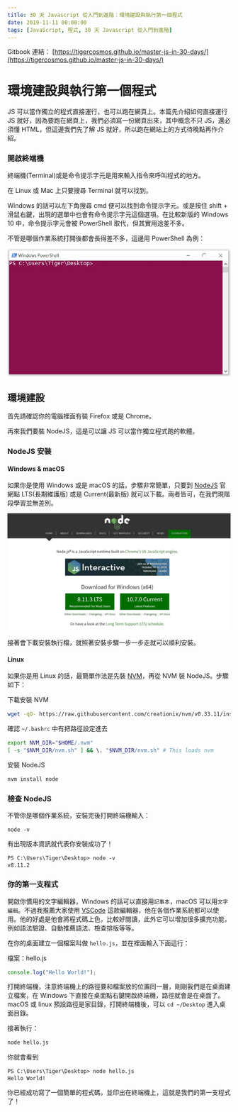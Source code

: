 ```yaml
---
title: 30 天 Javascript 從入門到進階：環境建設與執行第一個程式
date: 2019-11-11 00:00:00
tags: [JavaScript, 程式, 30 天 Javascript 從入門到進階]
---
```


Gitbook 連結： [https://tigercosmos.github.io/master-js-in-30-days/](https://tigercosmos.github.io/master-js-in-30-days/)

# 環境建設與執行第一個程式

JS 可以當作獨立的程式直接運行，也可以跑在網頁上。本篇先介紹如何直接運行 JS 就好，因為要跑在網頁上，我們必須寫一份網頁出來，其中概念不只 JS，還必須懂 HTML，但這邊我們先了解 JS 就好，所以跑在網站上的方式待晚點再作介紹。
<!-- more --> 
### 開啟終端機

終端機(Terminal)或是命令提示字元是用來輸入指令來呼叫程式的地方。

在 Linux 或 Mac 上只要搜尋 Terminal 就可以找到。

Windows 的話可以左下角搜尋 cmd 便可以找到命令提示字元。或是按住 shift + 滑鼠右鍵，出現的選單中也會有命令提示字元這個選項。在比較新版的 Windows 10 中，命令提示字元會被 PowerShell 取代，但其實用途差不多。

不管是哪個作業系統打開後都會長得差不多，這邊用 PowerShell 為例：

![powershell](/img/powershell.JPG)

## 環境建設

首先請確認你的電腦裡面有裝 Firefox 或是 Chrome。

再來我們要裝 NodeJS，這是可以讓 JS 可以當作獨立程式跑的軟體。

### NodeJS 安裝

#### Windows & macOS

如果你是使用 Windows 或是 macOS 的話，步驟非常簡單，只要到 [NodeJS](https://nodejs.org/en/) 官網點 LTS(長期維護版) 或是 Current(最新版) 就可以下載。兩者皆可，在我們現階段學習並無差別。

![Node JS Home](/img/nodejs_home.JPG)

接著會下載安裝執行檔，就照著安裝步驟一步一步走就可以順利安裝。

#### Linux

如果你是用 Linux 的話，最簡單作法是先裝 [NVM](https://github.com/creationix/nvm)，再從 NVM 裝 NodeJS。步驟如下：

下載安裝 NVM

```sh
wget -qO- https://raw.githubusercontent.com/creationix/nvm/v0.33.11/install.sh | bash
```

確認 `~/.bashrc` 中有把路徑設定進去

```sh
export NVM_DIR="$HOME/.nvm"
[ -s "$NVM_DIR/nvm.sh" ] && \. "$NVM_DIR/nvm.sh" # This loads nvm
```

安裝 NodeJS

```sh
nvm install node
```

### 檢查 NodeJS

不管你是哪個作業系統，安裝完後打開終端機輸入：

```
node -v 
```

有出現版本資訊就代表你安裝成功了！

```log
PS C:\Users\Tiger\Desktop> node -v
v8.11.2
```

### 你的第一支程式

開啟你慣用的文字編輯器，Windows 的話可以直接用`記事本`，macOS 可以用`文字編輯`。不過我推薦大家使用 [VSCode](https://code.visualstudio.com/) 這款編輯器，他在各個作業系統都可以使用。他的好處是他會將程式碼上色，比較好閱讀，此外它可以增加很多擴充功能，例如語法驗證、自動推薦語法、檢查排版等等。

在你的桌面建立一個檔案叫做 `hello.js`，並在裡面輸入下面這行：

檔案：hello.js

```js
console.log("Hello World!");
```

打開終端機，注意終端機上的路徑要和檔案放的位置同一層，剛剛我們是在桌面建立檔案，在 Windows 下直接在桌面點右鍵開啟終端機，路徑就會是在桌面了。 macOS 或 linux 預設路徑是家目錄，打開終端機後，可以 `cd ~/Desktop` 進入桌面目錄。

接著執行：

```sh
node hello.js
```

你就會看到

```log
PS C:\Users\Tiger\Desktop> node hello.js
Hello World!
```

你已經成功寫了一個簡單的程式碼，並印出在終端機上，這就是我們的第一支程式了！
